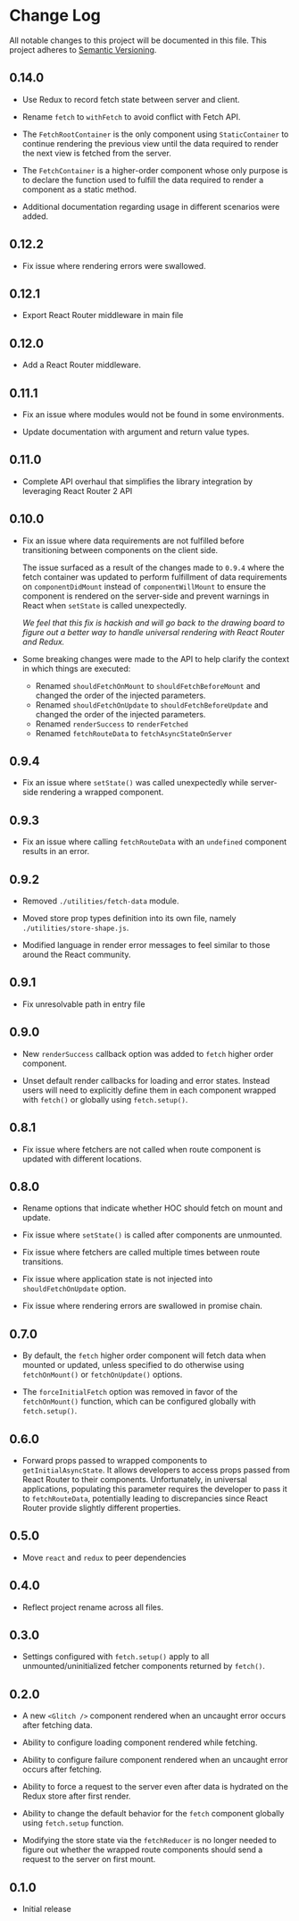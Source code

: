 # Change Log

All notable changes to this project will be documented in this file. This
project adheres to [Semantic Versioning](http://semver.org/).

## 0.14.0

* Use Redux to record fetch state between server and client.

* Rename `fetch` to `withFetch` to avoid conflict with Fetch API.

* The `FetchRootContainer` is the only component using `StaticContainer` to
  continue rendering the previous view until the data required to render the
  next view is fetched from the server.

* The `FetchContainer` is a higher-order component whose only purpose is to
  declare the function used to fulfill the data required to render a component
  as a static method.

* Additional documentation regarding usage in different scenarios were added.

## 0.12.2

* Fix issue where rendering errors were swallowed.

## 0.12.1

* Export React Router middleware in main file

## 0.12.0

* Add a React Router middleware.

## 0.11.1

* Fix an issue where modules would not be found in some environments.

* Update documentation with argument and return value types.

## 0.11.0

* Complete API overhaul that simplifies the library integration by leveraging
  React Router 2 API

## 0.10.0

* Fix an issue where data requirements are not fulfilled before transitioning
  between components on the client side.

  The issue surfaced as a result of the changes made to `0.9.4` where the fetch
  container was updated to perform fulfillment of data requirements on
  `componentDidMount` instead of `componentWillMount` to ensure the component
  is rendered on the server-side and prevent warnings in React when `setState`
  is called unexpectedly.

  *We feel that this fix is hackish and will go back to the drawing board to
  figure out a better way to handle universal rendering with React Router
  and Redux.*

* Some breaking changes were made to the API to help clarify the context in
  which things are executed:

  - Renamed `shouldFetchOnMount` to `shouldFetchBeforeMount` and changed the
    order of the injected parameters.
  - Renamed `shouldFetchOnUpdate` to `shouldFetchBeforeUpdate` and changed the
    order of the injected parameters.
  - Renamed `renderSuccess` to `renderFetched`
  - Renamed `fetchRouteData` to `fetchAsyncStateOnServer`

## 0.9.4

* Fix an issue where `setState()` was called unexpectedly while server-side
  rendering a wrapped component.

## 0.9.3

* Fix an issue where calling `fetchRouteData` with an `undefined` component
  results in an error.

## 0.9.2

* Removed `./utilities/fetch-data` module.

* Moved store prop types definition into its own file, namely
  `./utilities/store-shape.js`.

* Modified language in render error messages to feel similar to those around
  the React community.

## 0.9.1

* Fix unresolvable path in entry file

## 0.9.0

* New `renderSuccess` callback option was added to `fetch` higher order component.

* Unset default render callbacks for loading and error states. Instead users
  will need to explicitly define them in each component wrapped with
  `fetch()` or globally using `fetch.setup()`.

## 0.8.1

* Fix issue where fetchers are not called when route component is updated with
  different locations.

## 0.8.0

* Rename options that indicate whether HOC should fetch on mount and update.

* Fix issue where `setState()` is called after components are unmounted.

* Fix issue where fetchers are called multiple times between route transitions.

* Fix issue where application state is not injected into `shouldFetchOnUpdate` option.

* Fix issue where rendering errors are swallowed in promise chain.

## 0.7.0

* By default, the `fetch` higher order component will fetch data when mounted
  or updated, unless specified to do otherwise using `fetchOnMount()` or
  `fetchOnUpdate()` options.

* The `forceInitialFetch` option was removed in favor of the `fetchOnMount()`
  function, which can be configured globally with `fetch.setup()`.

## 0.6.0

* Forward props passed to wrapped components to `getInitialAsyncState`.
  It allows developers to access props passed from React Router to their
  components. Unfortunately, in universal applications, populating this
  parameter requires the developer to pass it to `fetchRouteData`,
  potentially leading to discrepancies since React Router provide slightly
  different properties.

## 0.5.0

* Move `react` and `redux` to peer dependencies

## 0.4.0

* Reflect project rename across all files.

## 0.3.0

* Settings configured with `fetch.setup()` apply to all unmounted/uninitialized
  fetcher components returned by `fetch()`.

## 0.2.0

* A new `<Glitch />` component rendered when an uncaught error occurs after
  fetching data.

* Ability to configure loading component rendered while fetching.

* Ability to configure failure component rendered when an uncaught error
  occurs after fetching.

* Ability to force a request to the server even after data is hydrated on the
  Redux store after first render.

* Ability to change the default behavior for the `fetch` component globally
  using `fetch.setup` function.

* Modifying the store state via the `fetchReducer` is no longer needed to
  figure out whether the wrapped route components should send a request to the
  server on first mount.

## 0.1.0

* Initial release
